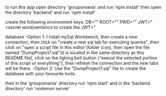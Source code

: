 to run this app open directory 'groupomania' and run 'npm install'
then open the directory 'backend' and run 'npm install'

create the following environment keys:
DB="<database name>"
ROOT="<connection name>"
PWD="<connection password>"
JWT="<secret word/sentence to create the JWT>"

database
-Option 1: I nstall mySql Workbench, then create a new connection, then click on "create a new sql tab for executing    queries",
  then click on "open a script file in this editor'(folder icon), then open the file named "DumpProject7.sql"(it is located in the same directory as this README file), click on the lighing bolt button ("execut the selected portion of this script or everything"), then refresh the connection and the new tabs will be there.
-Option 2: Use the "DumpProject7.sql" file to create the database with your favourite tools.


then in the 'groupomania' directory run 'npm start'
and in the 'backend directory' run 'nodemon server'


